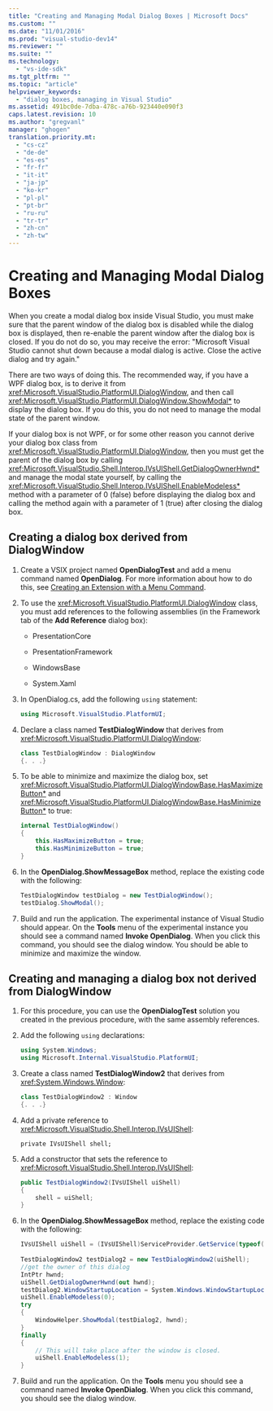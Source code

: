 ```yaml
---
title: "Creating and Managing Modal Dialog Boxes | Microsoft Docs"
ms.custom: ""
ms.date: "11/01/2016"
ms.prod: "visual-studio-dev14"
ms.reviewer: ""
ms.suite: ""
ms.technology: 
  - "vs-ide-sdk"
ms.tgt_pltfrm: ""
ms.topic: "article"
helpviewer_keywords: 
  - "dialog boxes, managing in Visual Studio"
ms.assetid: 491bc0de-7dba-478c-a76b-923440e090f3
caps.latest.revision: 10
ms.author: "gregvanl"
manager: "ghogen"
translation.priority.mt: 
  - "cs-cz"
  - "de-de"
  - "es-es"
  - "fr-fr"
  - "it-it"
  - "ja-jp"
  - "ko-kr"
  - "pl-pl"
  - "pt-br"
  - "ru-ru"
  - "tr-tr"
  - "zh-cn"
  - "zh-tw"
---
```

# Creating and Managing Modal Dialog Boxes
When you create a modal dialog box inside Visual Studio, you must make sure that the parent window of the dialog box is disabled while the dialog box is displayed, then re-enable the parent window after the dialog box is closed. If you do not do so, you may receive the error: "Microsoft Visual Studio cannot shut down because a modal dialog is active. Close the active dialog and try again."  
  
 There are two ways of doing this. The recommended way, if you have a WPF dialog box, is to derive it from <xref:Microsoft.VisualStudio.PlatformUI.DialogWindow>, and then call <xref:Microsoft.VisualStudio.PlatformUI.DialogWindow.ShowModal*> to display the dialog box. If you do this, you do not need to manage the modal state of the parent window.  
  
 If your dialog box is not WPF, or for some other reason you cannot derive your dialog box class from <xref:Microsoft.VisualStudio.PlatformUI.DialogWindow>, then you must get the parent of the dialog box by calling <xref:Microsoft.VisualStudio.Shell.Interop.IVsUIShell.GetDialogOwnerHwnd*> and manage the modal state yourself, by calling the <xref:Microsoft.VisualStudio.Shell.Interop.IVsUIShell.EnableModeless*> method with a parameter of 0 (false) before displaying the dialog box and calling the method again with a parameter of 1 (true) after closing the dialog box.  
  
## Creating a dialog box derived from DialogWindow  
  
1.  Create a VSIX project named **OpenDialogTest** and add a menu command named **OpenDialog**. For more information about how to do this, see [Creating an Extension with a Menu Command](../extensibility/creating-an-extension-with-a-menu-command.md).  
  
2.  To use the <xref:Microsoft.VisualStudio.PlatformUI.DialogWindow> class, you must add references to the following assemblies (in the Framework tab of the **Add Reference** dialog box):  
  
    -   PresentationCore  
  
    -   PresentationFramework  
  
    -   WindowsBase  
  
    -   System.Xaml  
  
3.  In OpenDialog.cs, add the following `using` statement:  
  
    ```c#  
    using Microsoft.VisualStudio.PlatformUI;  
    ```  
  
4.  Declare a class named **TestDialogWindow** that derives from <xref:Microsoft.VisualStudio.PlatformUI.DialogWindow>:  
  
    ```c#  
    class TestDialogWindow : DialogWindow  
    {. . .}  
    ```  
  
5.  To be able to minimize and maximize the dialog box, set <xref:Microsoft.VisualStudio.PlatformUI.DialogWindowBase.HasMaximizeButton*> and <xref:Microsoft.VisualStudio.PlatformUI.DialogWindowBase.HasMinimizeButton*> to true:  
  
    ```c#  
    internal TestDialogWindow()  
    {  
        this.HasMaximizeButton = true;  
        this.HasMinimizeButton = true;  
    }  
    ```  
  
6.  In the **OpenDialog.ShowMessageBox** method, replace the existing code with the following:  
  
    ```c#  
    TestDialogWindow testDialog = new TestDialogWindow();  
    testDialog.ShowModal();  
    ```  
  
7.  Build and run the application. The experimental instance of Visual Studio should appear. On the **Tools** menu of the experimental instance you should see a command named **Invoke OpenDialog**. When you click this command, you should see the dialog window. You should be able to minimize and maximize the window.  
  
## Creating and managing a dialog box not derived from DialogWindow  
  
1.  For this procedure, you can use the **OpenDialogTest** solution you created in the previous procedure, with the same assembly references.  
  
2.  Add the following `using` declarations:  
  
    ```c#  
    using System.Windows;  
    using Microsoft.Internal.VisualStudio.PlatformUI;  
    ```  
  
3.  Create a class named **TestDialogWindow2** that derives from <xref:System.Windows.Window>:  
  
    ```c#  
    class TestDialogWindow2 : Window  
    {. . .}  
    ```  
  
4.  Add a private reference to <xref:Microsoft.VisualStudio.Shell.Interop.IVsUIShell>:  
  
    ```  
    private IVsUIShell shell;  
    ```  
  
5.  Add a constructor that sets the reference to <xref:Microsoft.VisualStudio.Shell.Interop.IVsUIShell>:  
  
    ```c#  
    public TestDialogWindow2(IVsUIShell uiShell)  
    {  
        shell = uiShell;  
    }  
    ```  
  
6.  In the **OpenDialog.ShowMessageBox** method, replace the existing code with the following:  
  
    ```c#  
    IVsUIShell uiShell = (IVsUIShell)ServiceProvider.GetService(typeof(SVsUIShell));  
  
    TestDialogWindow2 testDialog2 = new TestDialogWindow2(uiShell);  
    //get the owner of this dialog  
    IntPtr hwnd;  
    uiShell.GetDialogOwnerHwnd(out hwnd);  
    testDialog2.WindowStartupLocation = System.Windows.WindowStartupLocation.CenterOwner;  
    uiShell.EnableModeless(0);  
    try  
    {  
        WindowHelper.ShowModal(testDialog2, hwnd);  
    }  
    finally  
    {  
        // This will take place after the window is closed.  
        uiShell.EnableModeless(1);  
    }  
    ```  
  
7.  Build and run the application. On the **Tools** menu you should see a command named **Invoke OpenDialog**. When you click this command, you should see the dialog window.